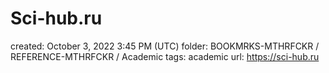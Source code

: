 # Sci-hub.ru

created: October 3, 2022 3:45 PM (UTC)
folder: BOOKMRKS-MTHRFCKR / REFERENCE-MTHRFCKR / Academic
tags: academic
url: https://sci-hub.ru